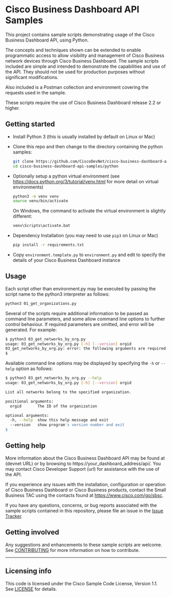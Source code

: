 # Cisco Business Dashboard API Samples

This project contains sample scripts demonstrating usage of the Cisco Business Dashboard API, using Python.

The concepts and techniques shown can be extended to enable programmatic access to allow visibility and management of Cisco Business network devices through Cisco Business Dashboard.  The sample scripts included are simple and intended to demonstrate the capabilities and use of the API.  They should not be used for production purposes without significant modifications.

Also included is a Postman collection and environment covering the requests used in the sample.

These scripts require the use of Cisco Business Dashboard release 2.2 or higher.

## Getting started
* Install Python 3 (this is usually installed by default on Linux or Mac)

* Clone this repo and then change to the directory containing the python samples:

    ```bash
    git clone https://github.com/CiscoDevNet/cisco-business-dashboard-api-samples.git
    cd cisco-business-dashboard-api-samples/python
    ```

* Optionally setup a python virtual environment (see https://docs.python.org/3/tutorial/venv.html for more detail on virtual environments)

    ```bash
    python3 -m venv venv
	source venv/bin/activate
    ```
	On Windows, the command to activate the virtual environment is slightly different:
	
	```bash
	venv\Scripts\activate.bat
    ```

* Dependency Installation (you may need to use `pip3` on Linux or Mac)

    ```bash
    pip install -r requirements.txt
    ```

* Copy `environment.template.py` to `environment.py` and edit to specify the details of your Cisco Business Dashboard instance

## Usage

Each script other than environment.py may be executed by passing the script name to the python3 interpreter as follows:

```bash
python3 01_get_organizations.py
```


Several of the scripts require additional information to be passed as command line parameters, and some allow command line options to further control behaviour.  If required parameters are omitted, and error will be generated.  For example:

```bash
$ python3 03_get_networks_by_org.py
usage: 03_get_networks_by_org.py [-h] [--version] orgid
03_get_networks_by_org.py: error: the following arguments are required: orgid
$
```

Available command line options may be displayed by specifying the `-h` or `--help` option as follows:

```bash
$ python3 03_get_networks_by_org.py --help
usage: 03_get_networks_by_org.py [-h] [--version] orgid

List all networks belong to the specified organization.

positional arguments:
  orgid       The ID of the organization

optional arguments:
  -h, --help  show this help message and exit
  --version   show program's version number and exit
$
```

## Getting help

More information about the Cisco Business Dashboard API may be found at (devnet URL) or by browsing to https://your_dashboard_address/api/.  You may contact Cisco Developer Support (url) for assistance with the use of the API.

If you experience any issues with the installation, configuration or operation of Cisco Business Dashboard or Cisco Business products, contact the Small Business TAC using the contacts found at https://www.cisco.com/go/sbsc.

If you have any questions, concerns, or bug reports associated with the sample scripts contained in this repository, please file an issue in the [Issue Tracker](./issues).

## Getting involved

Any suggestions and enhancements to these sample scripts are welcome.  See [CONTRIBUTING](./CONTRIBUTING.md) for more information on how to contribute.


----

## Licensing info

This code is licensed under the Cisco Sample Code License, Version 1.1. See [LICENSE](./LICENSE) for details.
